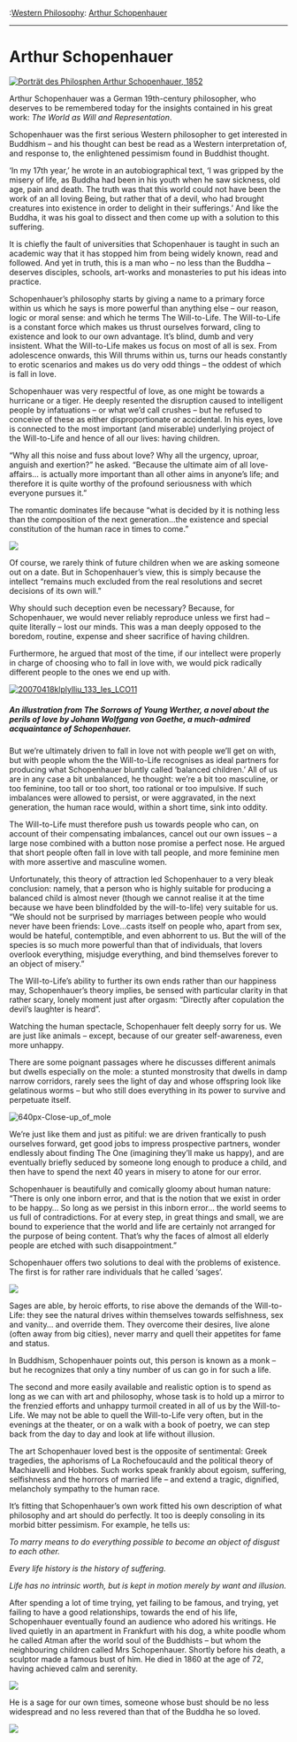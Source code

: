 :[Western Philosophy](https://www.theschooloflife.com/thebookoflife/category/leisure/western-philosophy/): [Arthur Schopenhauer](https://www.theschooloflife.com/thebookoflife/the-great-philosophers-arthur-schopenhauer/)

* * *

# Arthur Schopenhauer

[![Porträt des Philosphen Arthur Schopenhauer, 1852](https://www.theschooloflife.com/thebookoflife/wp-content/uploads/2014/11/Schopenhauer_185211.jpg)](http://www.thebookoflife.org/wp-content/uploads/2014/11/Schopenhauer_185211.jpg)

Arthur Schopenhauer was a German 19th-century philosopher, who deserves to be remembered today for the insights contained in his great work: _The World as Will and Representation_.

Schopenhauer was the first serious Western philosopher to get interested in Buddhism – and his thought can best be read as a Western interpretation of, and response to, the enlightened pessimism found in Buddhist thought.

‘In my 17th year,’ he wrote in an autobiographical text, ‘I was gripped by the misery of life, as Buddha had been in his youth when he saw sickness, old age, pain and death. The truth was that this world could not have been the work of an all loving Being, but rather that of a devil, who had brought creatures into existence in order to delight in their sufferings.’ And like the Buddha, it was his goal to dissect and then come up with a solution to this suffering.

It is chiefly the fault of universities that Schopenhauer is taught in such an academic way that it has stopped him from being widely known, read and followed. And yet in truth, this is a man who – no less than the Buddha – deserves disciples, schools, art-works and monasteries to put his ideas into practice.

Schopenhauer’s philosophy starts by giving a name to a primary force within us which he says is more powerful than anything else – our reason, logic or moral sense: and which he terms The Will-to-Life. The Will-to-Life is a constant force which makes us thrust ourselves forward, cling to existence and look to our own advantage. It’s blind, dumb and very insistent. What the Will-to-Life makes us focus on most of all is sex. From adolescence onwards, this Will thrums within us, turns our heads constantly to erotic scenarios and makes us do very odd things – the oddest of which is fall in love.

Schopenhauer was very respectful of love, as one might be towards a hurricane or a tiger. He deeply resented the disruption caused to intelligent people by infatuations – or what we’d call crushes – but he refused to conceive of these as either disproportionate or accidental. In his eyes, love is connected to the most important (and miserable) underlying project of the Will-to-Life and hence of all our lives: having children.

“Why all this noise and fuss about love? Why all the urgency, uproar, anguish and exertion?” he asked. “Because the ultimate aim of all love-affairs… is actually more important than all other aims in anyone’s life; and therefore it is quite worthy of the profound seriousness with which everyone pursues it.”

The romantic dominates life because “what is decided by it is nothing less than the composition of the next generation…the existence and special constitution of the human race in times to come.”

![](http://blogimages.serenataassets.com/pollennation/wp-content/uploads/2015/02/Atheist-parents.png)

Of course, we rarely think of future children when we are asking someone out on a date. But in Schopenhauer’s view, this is simply because the intellect “remains much excluded from the real resolutions and secret decisions of its own will.”

Why should such deception even be necessary? Because, for Schopenhauer, we would never reliably reproduce unless we first had – quite literally – lost our minds. This was a man deeply opposed to the boredom, routine, expense and sheer sacrifice of having children.

Furthermore, he argued that most of the time, if our intellect were properly in charge of choosing who to fall in love with, we would pick radically different people to the ones we end up with.

[![20070418klplylliu_133_Ies_LCO11](https://www.theschooloflife.com/thebookoflife/wp-content/uploads/2014/11/20070418klplylliu_133_Ies_LCO111.jpg)](http://www.thebookoflife.org/wp-content/uploads/2014/11/20070418klplylliu_133_Ies_LCO111.jpg)

##### An illustration from _The Sorrows of Young Werther_, a novel about the perils of love by Johann Wolfgang von Goethe, a much-admired acquaintance of Schopenhauer.

But we’re ultimately driven to fall in love not with people we’ll get on with, but with people whom the the Will-to-Life recognises as ideal partners for producing what Schopenhauer bluntly called ‘balanced children.’ All of us are in any case a bit unbalanced, he thought: we’re a bit too masculine, or too feminine, too tall or too short, too rational or too impulsive. If such imbalances were allowed to persist, or were aggravated, in the next generation, the human race would, within a short time, sink into oddity.

The Will-to-Life must therefore push us towards people who can, on account of their compensating imbalances, cancel out our own issues – a large nose combined with a button nose promise a perfect nose. He argued that short people often fall in love with tall people, and more feminine men with more assertive and masculine women.

Unfortunately, this theory of attraction led Schopenhauer to a very bleak conclusion: namely, that a person who is highly suitable for producing a balanced child is almost never (though we cannot realise it at the time because we have been blindfolded by the will-to-life) very suitable for us. “We should not be surprised by marriages between people who would never have been friends: Love…casts itself on people who, apart from sex, would be hateful, contemptible, and even abhorrent to us. But the will of the species is so much more powerful than that of individuals, that lovers overlook everything, misjudge everything, and bind themselves forever to an object of misery.”

The Will-to-Life’s ability to further its own ends rather than our happiness may, Schopenhauer’s theory implies, be sensed with particular clarity in that rather scary, lonely moment just after orgasm: “Directly after copulation the devil’s laughter is heard”.

Watching the human spectacle, Schopenhauer felt deeply sorry for us. We are just like animals – except, because of our greater self-awareness, even more unhappy.

There are some poignant passages where he discusses different animals but dwells especially on the mole: a stunted monstrosity that dwells in damp narrow corridors, rarely sees the light of day and whose offspring look like gelatinous worms – but who still does everything in its power to survive and perpetuate itself.

![640px-Close-up_of_mole](https://www.theschooloflife.com/thebookoflife/wp-content/uploads/2014/11/640px-Close-up_of_mole1.jpg)

We’re just like them and just as pitiful: we are driven frantically to push ourselves forward, get good jobs to impress prospective partners, wonder endlessly about finding The One (imagining they’ll make us happy), and are eventually briefly seduced by someone long enough to produce a child, and then have to spend the next 40 years in misery to atone for our error.

Schopenhauer is beautifully and comically gloomy about human nature: “There is only one inborn error, and that is the notion that we exist in order to be happy… So long as we persist in this inborn error… the world seems to us full of contradictions. For at every step, in great things and small, we are bound to experience that the world and life are certainly not arranged for the purpose of being content. That’s why the faces of almost all elderly people are etched with such disappointment.”

Schopenhauer offers two solutions to deal with the problems of existence. The first is for rather rare individuals that he called ‘sages’.

![](http://midlifexpress.com/wp-content/uploads/2013/03/qantambuddha.jpg)

Sages are able, by heroic efforts, to rise above the demands of the Will-to-Life: they see the natural drives within themselves towards selfishness, sex and vanity… and override them. They overcome their desires, live alone (often away from big cities), never marry and quell their appetites for fame and status.

In Buddhism, Schopenhauer points out, this person is known as a monk – but he recognizes that only a tiny number of us can go in for such a life.

The second and more easily available and realistic option is to spend as long as we can with art and philosophy, whose task is to hold up a mirror to the frenzied efforts and unhappy turmoil created in all of us by the Will-to-Life. We may not be able to quell the Will-to-Life very often, but in the evenings at the theater, or on a walk with a book of poetry, we can step back from the day to day and look at life without illusion.

The art Schopenhauer loved best is the opposite of sentimental: Greek tragedies, the aphorisms of La Rochefoucauld and the political theory of Machiavelli and Hobbes. Such works speak frankly about egoism, suffering, selfishness and the horrors of married life – and extend a tragic, dignified, melancholy sympathy to the human race.

It’s fitting that Schopenhauer’s own work fitted his own description of what philosophy and art should do perfectly. It too is deeply consoling in its morbid bitter pessimism. For example, he tells us:

_To marry means to do everything possible to become an object of disgust to each other._

_Every life history is the history of suffering._

_Life has no intrinsic worth, but is kept in motion merely by want and illusion._

After spending a lot of time trying, yet failing to be famous, and trying, yet failing to have a good relationships, towards the end of his life, Schopenhauer eventually found an audience who adored his writings. He lived quietly in an apartment in Frankfurt with his dog, a white poodle whom he called Atman after the world soul of the Buddhists – but whom the neighbouring children called Mrs Schopenhauer. Shortly before his death, a sculptor made a famous bust of him. He died in 1860 at the age of 72, having achieved calm and serenity.

![](https://upload.wikimedia.org/wikipedia/commons/a/ae/Elisabet_Ney_Arthur_Schopenhauer_1859.jpg)

He is a sage for our own times, someone whose bust should be no less widespread and no less revered than that of the Buddha he so loved.

[![](https://img.youtube.com/vi/q0zmfNx7OM4/0.jpg)](https://www.youtube.com/embed/q0zmfNx7OM4 '')
